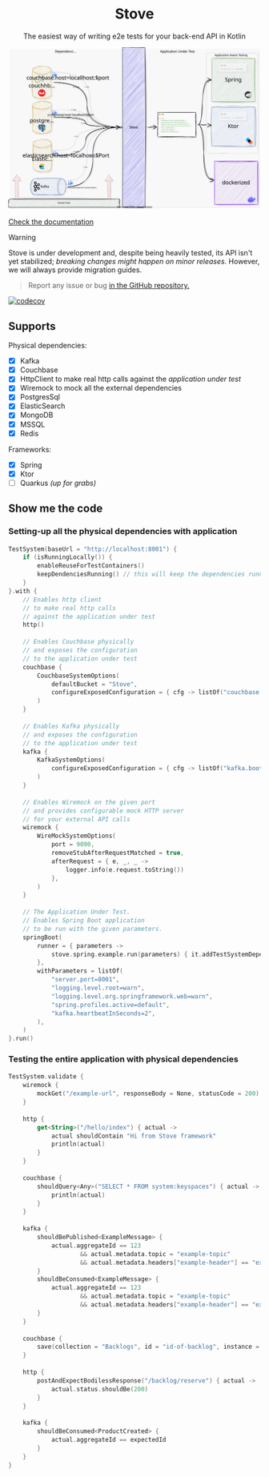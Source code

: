 <h1 align="center">Stove</h1>

<p align="center">The easiest way of writing e2e tests for your back-end API in Kotlin</p>

<p align="center"><img src="./docs/assets/stove_architecture.svg" with="600" /></p>
 
[Check the documentation](https://trendyol.github.io/stove/)

> [!WARNING]
> Stove is under development and, despite being heavily tested, its API isn't yet stabilized; _breaking changes
> might happen on minor releases._ However, we will always provide migration guides.

> Report any issue or bug [in the GitHub repository.](https://github.com/Trendyol/stove/issues)

[![codecov](https://codecov.io/gh/Trendyol/stove/graph/badge.svg?token=HcKBT3chO7)](https://codecov.io/gh/Trendyol/stove)

## Supports

Physical dependencies: 

- [x] Kafka
- [x] Couchbase
- [x] HttpClient to make real http calls against the _application under test_
- [x] Wiremock to mock all the external dependencies
- [x] PostgresSql
- [x] ElasticSearch
- [x] MongoDB
- [x] MSSQL
- [x] Redis 

Frameworks:

- [x] Spring
- [x] Ktor
- [ ] Quarkus _(up for grabs)_

## Show me the code

### Setting-up all the physical dependencies with application

```kotlin
TestSystem(baseUrl = "http://localhost:8001") {
    if (isRunningLocally()) {
        enableReuseForTestContainers()
        keepDendenciesRunning() // this will keep the dependencies running after the tests are finished, so next run will be blazing fast :)
    }
}.with {
    // Enables http client 
    // to make real http calls 
    // against the application under test
    http()

    // Enables Couchbase physically 
    // and exposes the configuration 
    // to the application under test
    couchbase {
        CouchbaseSystemOptions(
            defaultBucket = "Stove",
            configureExposedConfiguration = { cfg -> listOf("couchbase.hosts=${cfg.hostsWithPort}") },
        )
    }

    // Enables Kafka physically 
    // and exposes the configuration 
    // to the application under test
    kafka {
        KafkaSystemOptions(
            configureExposedConfiguration = { cfg -> listOf("kafka.bootstrapServers=${cfg.boostrapServers}") },
        )
    }

    // Enables Wiremock on the given port 
    // and provides configurable mock HTTP server 
    // for your external API calls
    wiremock {
        WireMockSystemOptions(
            port = 9090,
            removeStubAfterRequestMatched = true,
            afterRequest = { e, _, _ ->
                logger.info(e.request.toString())
            },
        )
    }

    // The Application Under Test. 
    // Enables Spring Boot application 
    // to be run with the given parameters.
    springBoot(
        runner = { parameters ->
            stove.spring.example.run(parameters) { it.addTestSystemDependencies() }
        },
        withParameters = listOf(
            "server.port=8001",
            "logging.level.root=warn",
            "logging.level.org.springframework.web=warn",
            "spring.profiles.active=default",
            "kafka.heartbeatInSeconds=2",
        ),
    )
}.run()

```

### Testing the entire application with physical dependencies

```kotlin
TestSystem.validate {
    wiremock {
        mockGet("/example-url", responseBody = None, statusCode = 200)
    }
    
    http {
        get<String>("/hello/index") { actual ->
            actual shouldContain "Hi from Stove framework"
            println(actual)
        }
    }

    couchbase {
        shouldQuery<Any>("SELECT * FROM system:keyspaces") { actual ->
            println(actual)
        }
    }

    kafka {
        shouldBePublished<ExampleMessage> {
            actual.aggregateId == 123 
                    && actual.metadata.topic = "example-topic" 
                    && actual.metadata.headers["example-header"] == "example-value"
        }
        shouldBeConsumed<ExampleMessage> {
            actual.aggregateId == 123
                    && actual.metadata.topic = "example-topic"
                    && actual.metadata.headers["example-header"] == "example-value"
        }
    }

    couchbase {
        save(collection = "Backlogs", id = "id-of-backlog", instance = Backlog("id-of-backlog"))
    }

    http {
        postAndExpectBodilessResponse("/backlog/reserve") { actual ->
            actual.status.shouldBe(200)
        }
    }

    kafka {
        shouldBeConsumed<ProductCreated> {
            actual.aggregateId == expectedId
        }
    }
}
```
